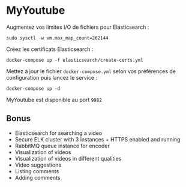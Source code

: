 # MyYoutube

Augmentez vos limites I/O de fichiers pour Elasticsearch :

```console
sudo sysctl -w vm.max_map_count=262144
```

Créez les certificats Elasticsearch :

```console
docker-compose up -f elasticsearch/create-certs.yml
```

Mettez à jour le fichier `docker-compose.yml` selon vos préférences de configuration puis lancez le service :

```console
docker-compose up -d
```

MyYoutube est disponible au port `9982`

## Bonus

- Elasticsearch for searching a video
- Secure ELK cluster with 3 instances + HTTPS enabled and running
- RabbitMQ queue instance for encoder
- Visualization of videos
- Visualization of videos in different qualities
- Video suggestions
- Listing comments
- Adding comments
